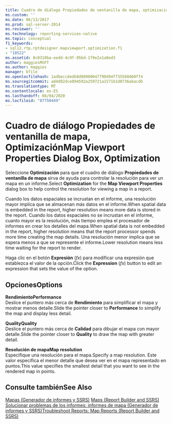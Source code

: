 ```yaml
---
title: Cuadro de diálogo Propiedades de ventanilla de mapa, optimización | Microsoft Docs
ms.custom: ''
ms.date: 06/13/2017
ms.prod: sql-server-2014
ms.reviewer: ''
ms.technology: reporting-services-native
ms.topic: conceptual
f1_keywords:
- sql12.rtp.rptdesigner.mapviewport.optimization.f1
- "10522"
ms.assetid: 8c0310ba-eedd-4c9f-95bd-1f9e2a1a8ed3
author: maggiesMSFT
ms.author: maggies
manager: kfile
ms.openlocfilehash: 1adbeccdedb8d80900047790d94ff35568460ff4
ms.sourcegitcommit: ad4d92dce894592a259721a1571b1d8736abacdb
ms.translationtype: MT
ms.contentlocale: es-ES
ms.lasthandoff: 08/04/2020
ms.locfileid: "87750449"
---
```

# <a name="map-viewport-properties-dialog-box-optimization"></a><span data-ttu-id="3a316-102">Cuadro de diálogo Propiedades de ventanilla de mapa, Optimización</span><span class="sxs-lookup"><span data-stu-id="3a316-102">Map Viewport Properties Dialog Box, Optimization</span></span>
  <span data-ttu-id="3a316-103">Seleccione **Optimización** para que el cuadro de diálogo **Propiedades de ventanilla de mapa** sirva de ayuda para controlar la resolución para ver un mapa en un informe.</span><span class="sxs-lookup"><span data-stu-id="3a316-103">Select **Optimization** for the **Map Viewport Properties** dialog box to help control the resolution for viewing a map in a report.</span></span>  
  
 <span data-ttu-id="3a316-104">Cuando los datos espaciales se incrustan en el informe, una resolución mayor implica que se almacenan más datos en el informe.</span><span class="sxs-lookup"><span data-stu-id="3a316-104">When spatial data is embedded in the report, higher resolution means more data is stored in the report.</span></span> <span data-ttu-id="3a316-105">Cuando los datos espaciales no se incrustan en el informe, cuanto mayor es la resolución, más tiempo emplea el procesador de informes en crear los detalles del mapa.</span><span class="sxs-lookup"><span data-stu-id="3a316-105">When spatial data is not embedded in the report, higher resolution means that the report processor spends more time creating the map details.</span></span> <span data-ttu-id="3a316-106">Una resolución menor implica que se espera menos a que se represente el informe.</span><span class="sxs-lookup"><span data-stu-id="3a316-106">Lower resolution means less time waiting for the report to render.</span></span>  
  
 <span data-ttu-id="3a316-107">Haga clic en el botón **Expresión** (*fx*) para modificar una expresión que establezca el valor de la opción.</span><span class="sxs-lookup"><span data-stu-id="3a316-107">Click the **Expression** (*fx*) button to edit an expression that sets the value of the option.</span></span>  
  
## <a name="options"></a><span data-ttu-id="3a316-108">Opciones</span><span class="sxs-lookup"><span data-stu-id="3a316-108">Options</span></span>  
 <span data-ttu-id="3a316-109">**Rendimiento**</span><span class="sxs-lookup"><span data-stu-id="3a316-109">**Performance**</span></span>  
 <span data-ttu-id="3a316-110">Deslice el puntero más cerca de **Rendimiento** para simplificar el mapa y mostrar menos detalle.</span><span class="sxs-lookup"><span data-stu-id="3a316-110">Slide the pointer closer to **Performance** to simplify the map and display less detail.</span></span>  
  
 <span data-ttu-id="3a316-111">**Quality**</span><span class="sxs-lookup"><span data-stu-id="3a316-111">**Quality**</span></span>  
 <span data-ttu-id="3a316-112">Deslice el puntero más cerca de **Calidad** para dibujar el mapa con mayor detalle.</span><span class="sxs-lookup"><span data-stu-id="3a316-112">Slide the pointer closer to **Quality** to draw the map with greater detail.</span></span>  
  
 <span data-ttu-id="3a316-113">**Resolución de mapa**</span><span class="sxs-lookup"><span data-stu-id="3a316-113">**Map resolution**</span></span>  
 <span data-ttu-id="3a316-114">Especifique una resolución para el mapa.</span><span class="sxs-lookup"><span data-stu-id="3a316-114">Specify a map resolution.</span></span> <span data-ttu-id="3a316-115">Este valor especifica el menor detalle que desea ver en el mapa representado en puntos.</span><span class="sxs-lookup"><span data-stu-id="3a316-115">This value specifies the smallest detail that you want to see in the rendered map in points.</span></span>  
  
## <a name="see-also"></a><span data-ttu-id="3a316-116">Consulte también</span><span class="sxs-lookup"><span data-stu-id="3a316-116">See Also</span></span>  
 <span data-ttu-id="3a316-117">[Mapas &#40;Generador de informes y SSRS&#41;](report-design/maps-report-builder-and-ssrs.md) </span><span class="sxs-lookup"><span data-stu-id="3a316-117">[Maps &#40;Report Builder and SSRS&#41;](report-design/maps-report-builder-and-ssrs.md) </span></span>  
 [<span data-ttu-id="3a316-118">Solucionar problemas de los informes: informes de mapa &#40;Generador de informes y SSRS&#41;</span><span class="sxs-lookup"><span data-stu-id="3a316-118">Troubleshoot Reports: Map Reports &#40;Report Builder and SSRS&#41;</span></span>](report-design/troubleshoot-reports-map-reports-report-builder-and-ssrs.md)  
  
  

